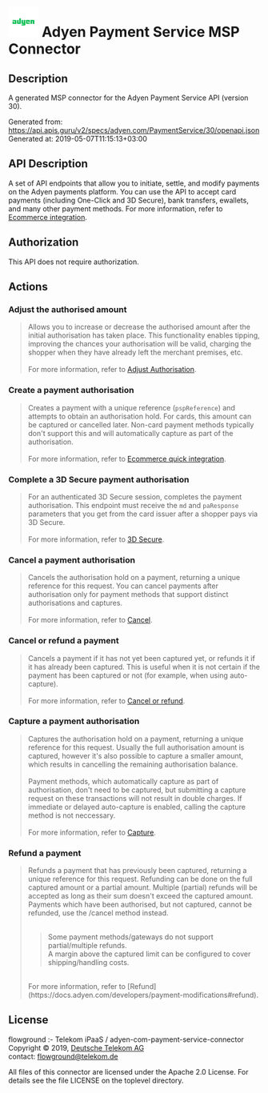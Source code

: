 # ![LOGO](logo.png) Adyen Payment Service MSP Connector

## Description

A generated MSP connector for the Adyen Payment Service API (version 30).

Generated from: https://api.apis.guru/v2/specs/adyen.com/PaymentService/30/openapi.json<br/>
Generated at: 2019-05-07T11:15:13+03:00

## API Description

A set of API endpoints that allow you to initiate, settle, and modify payments on the Adyen payments platform. You can use the API to accept card payments (including One-Click and 3D Secure), bank transfers, ewallets, and many other payment methods. For more information, refer to [Ecommerce integration](https://docs.adyen.com/developers/ecommerce-integration).

## Authorization

This API does not require authorization.

## Actions

### Adjust the authorised amount

> Allows you to increase or decrease the authorised amount after the initial authorisation has taken place. This functionality enables tipping, improving the chances your authorisation will be valid, charging the shopper when they have already left the merchant premises, etc.<br/>
> <br/>
> For more information, refer to [Adjust Authorisation](https://docs.adyen.com/developers/payment-modifications#adjustauthorisation).

### Create a payment authorisation

> Creates a payment with a unique reference (`pspReference`) and attempts to obtain an authorisation hold. For cards, this amount can be captured or cancelled later. Non-card payment methods typically don't support this and will automatically capture as part of the authorisation.<br/>
> <br/>
> For more information, refer to [Ecommerce quick integration](https://docs.adyen.com/developers/ecommerce-integration).

### Complete a 3D Secure payment authorisation

> For an authenticated 3D Secure session, completes the payment authorisation. This endpoint must receive the `md` and `paResponse` parameters that you get from the card issuer after a shopper pays via 3D Secure.<br/>
> <br/>
> For more information, refer to [3D Secure](https://docs.adyen.com/developers/risk-management/3d-secure).

### Cancel a payment authorisation

> Cancels the authorisation hold on a payment, returning a unique reference for this request. You can cancel payments after authorisation only for payment methods that support distinct authorisations and captures.<br/>
> <br/>
> For more information, refer to [Cancel](https://docs.adyen.com/developers/payment-modifications#cancel).

### Cancel or refund a payment

> Cancels a payment if it has not yet been captured yet, or refunds it if it has already been captured. This is useful when it is not certain if the payment has been captured or not (for example, when using auto-capture).<br/>
> <br/>
> For more information, refer to [Cancel or refund](https://docs.adyen.com/developers/payment-modifications#cancelorrefund).

### Capture a payment authorisation

> Captures the authorisation hold on a payment, returning a unique reference for this request. Usually the full authorisation amount is captured, however it's also possible to capture a smaller amount, which results in cancelling the remaining authorisation balance.<br/>
> <br/>
> Payment methods, which automatically capture as part of authorisation, don't need to be captured, but submitting a capture request on these transactions will not result in double charges. If immediate or delayed auto-capture is enabled, calling the capture method is not neccessary.<br/>
> <br/>
> For more information, refer to [Capture](https://docs.adyen.com/developers/payment-modifications#capture).

### Refund a payment

> Refunds a payment that has previously been captured, returning a unique reference for this request. Refunding can be done on the full captured amount or a partial amount. Multiple (partial) refunds will be accepted as long as their sum doesn't exceed the captured amount. Payments which have been authorised, but not captured, cannot be refunded, use the /cancel method instead.<br/>
> <br/>
> > Some payment methods/gateways do not support partial/multiple refunds.<br/>
> > A margin above the captured limit can be configured to cover shipping/handling costs.<br/>
> <br/>
> For more information, refer to [Refund](https://docs.adyen.com/developers/payment-modifications#refund).

## License

flowground :- Telekom iPaaS / adyen-com-payment-service-connector<br/>
Copyright © 2019, [Deutsche Telekom AG](https://www.telekom.de)<br/>
contact: flowground@telekom.de

All files of this connector are licensed under the Apache 2.0 License. For details
see the file LICENSE on the toplevel directory.

